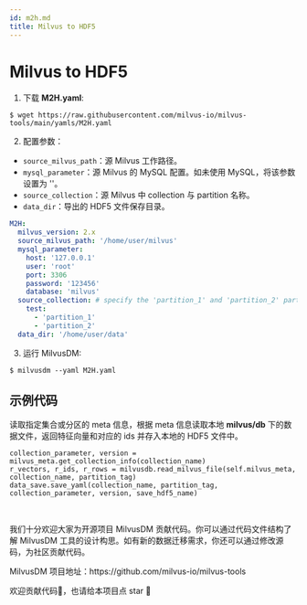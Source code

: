 ```yaml
---
id: m2h.md
title: Milvus to HDF5
---
```

# Milvus to HDF5

1. 下载 **M2H.yaml**:

```
$ wget https://raw.githubusercontent.com/milvus-io/milvus-tools/main/yamls/M2H.yaml
```

2. 配置参数：
- `source_milvus_path`：源 Milvus 工作路径。
- `mysql_parameter`：源 Milvus 的 MySQL 配置。如未使用 MySQL，将该参数设置为 ''。
- `source_collection`：源 Milvus 中 collection 与 partition 名称。
- `data_dir`：导出的 HDF5 文件保存目录。

```Yaml
M2H:
  milvus_version: 2.x
  source_milvus_path: '/home/user/milvus'
  mysql_parameter:
    host: '127.0.0.1'
    user: 'root'
    port: 3306
    password: '123456'
    database: 'milvus'
  source_collection: # specify the 'partition_1' and 'partition_2' partitions of the 'test' collection.
    test:
      - 'partition_1'
      - 'partition_2'
  data_dir: '/home/user/data'
```

3. 运行 MilvusDM:
```
$ milvusdm --yaml M2H.yaml
```

## 示例代码

读取指定集合或分区的 meta 信息，根据 meta 信息读取本地 **milvus/db** 下的数据文件，返回特征向量和对应的 ids 并存入本地的 HDF5 文件中。

```
collection_parameter, version = milvus_meta.get_collection_info(collection_name)
r_vectors, r_ids, r_rows = milvusdb.read_milvus_file(self.milvus_meta, collection_name, partition_tag)
data_save.save_yaml(collection_name, partition_tag, collection_parameter, version, save_hdf5_name)
```

<br/>


我们十分欢迎大家为开源项目 MilvusDM 贡献代码。你可以通过代码文件结构了解 MilvusDM 工具的设计构思。如有新的数据迁移需求，你还可以通过修改源码，为社区贡献代码。

<div class="alert note">
MilvusDM 项目地址：https://github.com/milvus-io/milvus-tools

欢迎贡献代码👏，也请给本项目点 star 🌟
</div>
